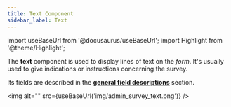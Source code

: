 ```yaml
---
title: Text Component
sidebar_label: Text
---
```

import useBaseUrl from '@docusaurus/useBaseUrl';
import Highlight from '@theme/Highlight';

The **text** component is used to display lines of text on the _form_. It's usually used to give indications or instructions concerning the survey.

Its fields are described in the [**general field descriptions**](/docs/documentation/admin/survey/survey_overview/#field-descriptions) section.

<img alt="" src={useBaseUrl('img/admin_survey_text.png')} />